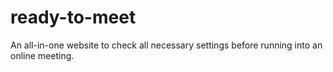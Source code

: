 # ready-to-meet
An all-in-one website to check all necessary settings before running into an online meeting.
